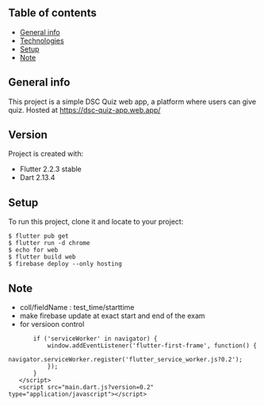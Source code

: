 ## Table of contents
* [General info](#general-info)
* [Technologies](#technologies)
* [Setup](#setup)
* [Note](#note)


## General info
This project is a simple DSC Quiz web app, a platform where users can give quiz.
Hosted at <a href="">https://dsc-quiz-app.web.app/</a>


## Version
Project is created with:
* Flutter 2.2.3 stable
* Dart 2.13.4


## Setup
To run this project, clone it and locate to your project:

```
$ flutter pub get
$ flutter run -d chrome
$ echo for web
$ flutter build web
$ firebase deploy --only hosting
```

## Note
 - coll/fieldName : test_time/starttime
 - make firebase update at exact start and end of the exam
 - for versioon control 
 ```    <script>
        if ('serviceWorker' in navigator) {
            window.addEventListener('flutter-first-frame', function() {
                navigator.serviceWorker.register('flutter_service_worker.js?0.2');
            });
        }
    </script>
    <script src="main.dart.js?version=0.2" type="application/javascript"></script>
```
